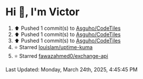 <h1>Hi 👋, I'm Victor </h1>

<!--RECENT_ACTIVITY:start-->
1. ⬆️ Pushed 1 commit(s) to [Asguho/CodeTiles](https://github.com/Asguho/CodeTiles)<br>
2. ⬆️ Pushed 1 commit(s) to [Asguho/CodeTiles](https://github.com/Asguho/CodeTiles)<br>
3. ⬆️ Pushed 1 commit(s) to [Asguho/CodeTiles](https://github.com/Asguho/CodeTiles)<br>
4. ⭐ Starred [louislam/uptime-kuma](https://github.com/louislam/uptime-kuma)<br>
5. ⭐ Starred [fawazahmed0/exchange-api](https://github.com/fawazahmed0/exchange-api)<br>
<!--RECENT_ACTIVITY:end-->

<!--RECENT_ACTIVITY:last_update-->
Last Updated: Monday, March 24th, 2025, 4:45:45 PM
<!--RECENT_ACTIVITY:last_update_end-->
